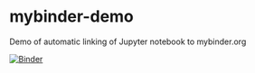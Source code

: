 # mybinder-demo
Demo of automatic linking of Jupyter notebook to mybinder.org

[![Binder](https://mybinder.org/badge_logo.svg)](https://mybinder.org/v2/gh/stargaser/mybinder-demo/master?urlpath=lab/tree/ipynb)
